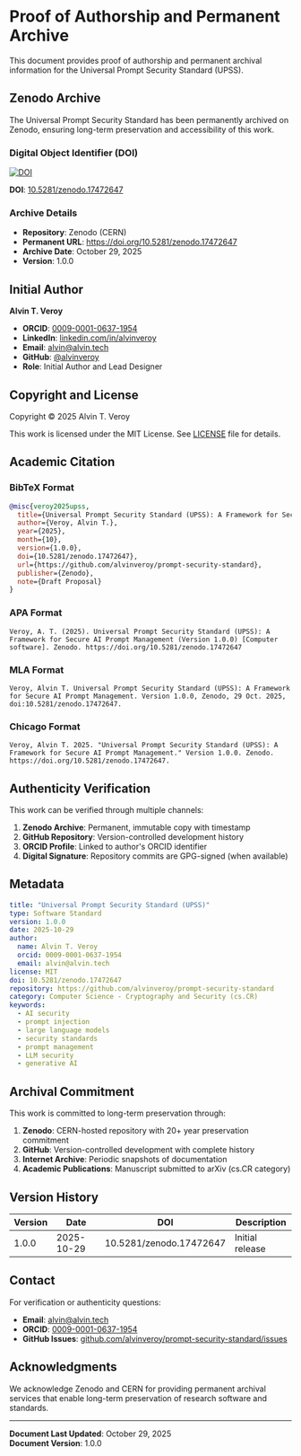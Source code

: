 # Proof of Authorship and Permanent Archive

This document provides proof of authorship and permanent archival information for the Universal Prompt Security Standard (UPSS).

## Zenodo Archive

The Universal Prompt Security Standard has been permanently archived on Zenodo, ensuring long-term preservation and accessibility of this work.

### Digital Object Identifier (DOI)

[![DOI](https://zenodo.org/badge/DOI/10.5281/zenodo.17472647.svg)](https://doi.org/10.5281/zenodo.17472647)

**DOI**: [10.5281/zenodo.17472647](https://doi.org/10.5281/zenodo.17472647)

### Archive Details

- **Repository**: Zenodo (CERN)
- **Permanent URL**: https://doi.org/10.5281/zenodo.17472647
- **Archive Date**: October 29, 2025
- **Version**: 1.0.0

## Initial Author

**Alvin T. Veroy**
- **ORCID**: [0009-0001-0637-1954](https://orcid.org/0009-0001-0637-1954)
- **LinkedIn**: [linkedin.com/in/alvinveroy](https://www.linkedin.com/in/alvinveroy/)
- **Email**: alvin@alvin.tech
- **GitHub**: [@alvinveroy](https://github.com/alvinveroy)
- **Role**: Initial Author and Lead Designer

## Copyright and License

Copyright © 2025 Alvin T. Veroy

This work is licensed under the MIT License. See [LICENSE](LICENSE) file for details.

## Academic Citation

### BibTeX Format

```bibtex
@misc{veroy2025upss,
  title={Universal Prompt Security Standard (UPSS): A Framework for Secure AI Prompt Management},
  author={Veroy, Alvin T.},
  year={2025},
  month={10},
  version={1.0.0},
  doi={10.5281/zenodo.17472647},
  url={https://github.com/alvinveroy/prompt-security-standard},
  publisher={Zenodo},
  note={Draft Proposal}
}
```

### APA Format

```
Veroy, A. T. (2025). Universal Prompt Security Standard (UPSS): A Framework for Secure AI Prompt Management (Version 1.0.0) [Computer software]. Zenodo. https://doi.org/10.5281/zenodo.17472647
```

### MLA Format

```
Veroy, Alvin T. Universal Prompt Security Standard (UPSS): A Framework for Secure AI Prompt Management. Version 1.0.0, Zenodo, 29 Oct. 2025, doi:10.5281/zenodo.17472647.
```

### Chicago Format

```
Veroy, Alvin T. 2025. "Universal Prompt Security Standard (UPSS): A Framework for Secure AI Prompt Management." Version 1.0.0. Zenodo. https://doi.org/10.5281/zenodo.17472647.
```

## Authenticity Verification

This work can be verified through multiple channels:

1. **Zenodo Archive**: Permanent, immutable copy with timestamp
2. **GitHub Repository**: Version-controlled development history
3. **ORCID Profile**: Linked to author's ORCID identifier
4. **Digital Signature**: Repository commits are GPG-signed (when available)

## Metadata

```yaml
title: "Universal Prompt Security Standard (UPSS)"
type: Software Standard
version: 1.0.0
date: 2025-10-29
author:
  name: Alvin T. Veroy
  orcid: 0009-0001-0637-1954
  email: alvin@alvin.tech
license: MIT
doi: 10.5281/zenodo.17472647
repository: https://github.com/alvinveroy/prompt-security-standard
category: Computer Science - Cryptography and Security (cs.CR)
keywords:
  - AI security
  - prompt injection
  - large language models
  - security standards
  - prompt management
  - LLM security
  - generative AI
```

## Archival Commitment

This work is committed to long-term preservation through:

1. **Zenodo**: CERN-hosted repository with 20+ year preservation commitment
2. **GitHub**: Version-controlled development with complete history
3. **Internet Archive**: Periodic snapshots of documentation
4. **Academic Publications**: Manuscript submitted to arXiv (cs.CR category)

## Version History

| Version | Date | DOI | Description |
|---------|------|-----|-------------|
| 1.0.0 | 2025-10-29 | 10.5281/zenodo.17472647 | Initial release |

## Contact

For verification or authenticity questions:
- **Email**: alvin@alvin.tech
- **ORCID**: [0009-0001-0637-1954](https://orcid.org/0009-0001-0637-1954)
- **GitHub Issues**: [github.com/alvinveroy/prompt-security-standard/issues](https://github.com/alvinveroy/prompt-security-standard/issues)

## Acknowledgments

We acknowledge Zenodo and CERN for providing permanent archival services that enable long-term preservation of research software and standards.

---

**Document Last Updated**: October 29, 2025  
**Document Version**: 1.0.0
